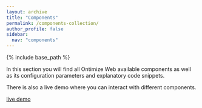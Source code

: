 ```yaml
---  
layout: archive 
title: "Components" 
permalink: /components-collection/ 
author_profile: false 
sidebar: 
  nav: "components"
--- 
```


{% include base_path %}

<p>
  In this section you will find all Ontimize Web available components as well as its configuration parameters and explanatory
  code snippets.
</p>
<p>
  There is also a live demo where you can interact with different components.
  <div>
    <a href="https://ontimizeweb.github.io/ontimize-web-ngx-playground" target="_blank" class="btn btn--success">
      <i class="fa fa-play"></i>
      live demo</a>
  </div>
</p>
